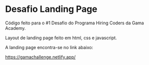 # Desafio Landing Page

Código feito para o #1 Desafio do Programa Hiring Coders da Gama Academy.

Layout de landing page feito em html, css e javascript.

A landing page encontra-se no link abaixo: 

https://gamachallenge.netlify.app/